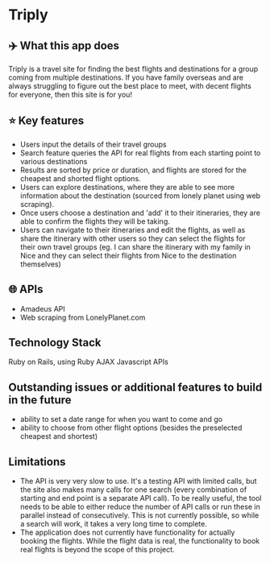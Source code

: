 # Triply
## ✈️ What this app does
Triply is a travel site for finding the best flights and destinations for a group coming from multiple destinations. If you have family overseas and are always struggling to figure out the best place to meet, with decent flights for everyone, then this site is for you!


## ⭐ Key features
- Users input the details of their travel groups
- Search feature queries the API for real flights from each starting point to various destinations
- Results are sorted by price or duration, and flights are stored for the cheapest and shorted flight options. 
- Users can explore destinations, where they are able to see more information about the destination (sourced from lonely planet using web scraping). 
- Once users choose a destination and 'add' it to their itineraries, they are able to confirm the flights they will be taking.
- Users can navigate to their itineraries and edit the flights, as well as share the itinerary with other users so they can select the flights for their own travel groups (eg. I can share the itinerary with my family in Nice and they can select their flights from Nice to the destination themselves) 


## 🌐 APIs
- Amadeus API
- Web scraping from LonelyPlanet.com

## Technology Stack
Ruby on Rails, using
Ruby
AJAX
Javascript
APIs

## Outstanding issues or additional features to build in the future
- ability to set a date range for when you want to come and go
- ability to choose from other flight options (besides the preselected cheapest and shortest)

## Limitations
- The API is very very slow to use. It's a testing API with limited calls, but the site also makes many calls for one search (every combination of starting and end point is a separate API call). To be really useful, the tool needs to be able to either reduce the number of API calls or run these in parallel instead of consecutively. This is not currently possible, so while a search will work, it takes a very long time to complete. 
- The application does not currently have functionality for actually booking the flights. While the flight data is real, the functionality to book real flights is beyond the scope of this project. 
